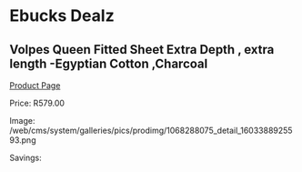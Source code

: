 
# Ebucks Dealz
## Volpes Queen Fitted Sheet Extra Depth , extra length -Egyptian Cotton ,Charcoal
[Product Page](https://www.ebucks.com/web/shop/productSelected.do?prodId=1068288075&catId=704984344)

Price: R579.00

Image: /web/cms/system/galleries/pics/prodimg/1068288075_detail_1603388925593.png

Savings: 


	